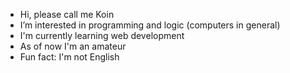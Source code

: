 - 	Hi, please call me Koin
-   I’m interested in programming and logic (computers in general)
- 	I'm currently learning web development
- 	As of now I'm an amateur
- 	Fun fact: I'm not English
